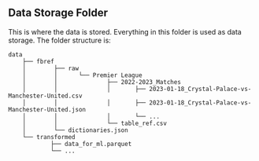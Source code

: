 ## Data Storage Folder

This is where the data is stored. Everything in this folder is used as data storage.
The folder structure is:
```
data
    ├── fbref
    │        ├── raw
    │        │      └── Premier League
    │        │              ├── 2022-2023_Matches
    │        │              │       ├── 2023-01-18_Crystal-Palace-vs-Manchester-United.csv
    │        │              │       ├── 2023-01-18_Crystal-Palace-vs-Manchester-United.json
    │        │              │       └── ...
    │        │              └── table_ref.csv
    │        └── dictionaries.json
    └── transformed
            ├── data_for_ml.parquet
            └── ...
```